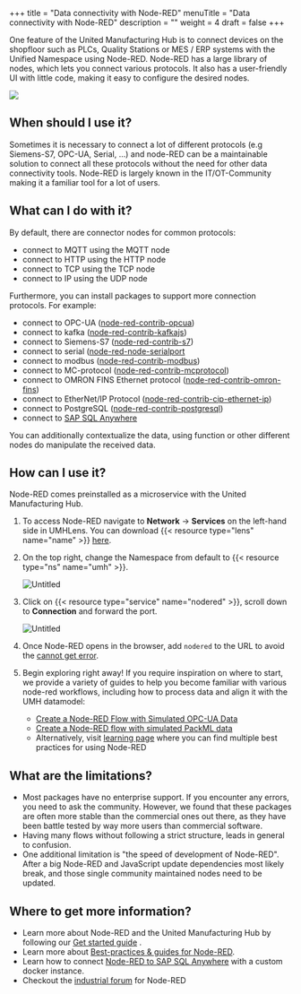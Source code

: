 +++
title = "Data connectivity with Node-RED"
menuTitle = "Data connectivity with Node-RED"
description = ""
weight = 4
draft = false
+++

One feature of the United Manufacturing Hub is to connect devices on the shopfloor such as PLCs, Quality Stations or
MES / ERP systems with the Unified Namespace using Node-RED. 
Node-RED has a large library of nodes, which lets you connect various protocols. It also has a user-friendly UI
with little code, making it easy to configure the desired nodes.

![](/images/features/ifm-retrofitting/noderedDifferentProtocols.png?width=60%)

## When should I use it?

Sometimes it is necessary to connect a lot of different protocols (e.g Siemens-S7, OPC-UA, Serial, ...) and node-RED can be a maintainable
solution to connect all these protocols without the need for other data connectivity tools. Node-RED is largely known in 
the IT/OT-Community making it a familiar tool for a lot of users.

## What can I do with it?

By default, there are connector nodes for common protocols:

   - connect to MQTT using the MQTT node
   - connect to HTTP using the HTTP node
   - connect to TCP using the TCP node
   - connect to IP using the UDP node

Furthermore, you can install packages to support more connection protocols. For example:

   - connect to OPC-UA ([node-red-contrib-opcua](https://flows.nodered.org/node/node-red-contrib-opcua))
   - connect to kafka ([node-red-contrib-kafkajs](https://flows.nodered.org/node/node-red-contrib-kafkajs))
   - connect to Siemens-S7 ([node-red-contrib-s7](https://flows.nodered.org/node/node-red-contrib-s7))
   - connect to serial ([node-red-node-serialport]((https://flows.nodered.org/node/node-red-node-serialport))
   - connect to modbus ([node-red-contrib-modbus](https://flows.nodered.org/node/node-red-contrib-modbus))
   - connect to MC-protocol ([node-red-contrib-mcprotocol](https://flows.nodered.org/node/node-red-contrib-mcprotocol))
   - connect to OMRON FINS Ethernet protocol ([node-red-contrib-omron-fins](https://flows.nodered.org/node/node-red-contrib-omron-fins))
   - connect to EtherNet/IP Protocol ([node-red-contrib-cip-ethernet-ip](https://flows.nodered.org/node/node-red-contrib-cip-ethernet-ip))
   - connect to PostgreSQL ([node-red-contrib-postgresql](https://flows.nodered.org/node/node-red-contrib-postgresql))
   - connect to [SAP SQL Anywhere](https://learn.umh.app/course/connecting-to-sap-sql-anywhere-using-a-custom-node-red-instance/) 

You can additionally contextualize the data, using function or other different nodes do manipulate the 
received data.

## How can I use it?

Node-RED comes preinstalled as a microservice with the United Manufacturing Hub.

1. To access Node-RED navigate to **Network** -> **Services** on the left-hand side in UMHLens. You can download {{< resource type="lens" name="name" >}} [here](https://github.com/united-manufacturing-hub/UMHLens/releases).
2. On the top right, change the Namespace from default to {{< resource type="ns" name="umh" >}}.

   ![Untitled](/images/getstarted/managingTheSystem/getStartedManagingServices.png?width=75%)

3. Click on {{< resource type="service" name="nodered" >}}, scroll down to **Connection** and forward the port.

   ![Untitled](/images/getstarted/managingTheSystem/getStartedManagingForwarding.png?width=75%)
4. Once Node-RED opens in the browser, add `nodered` to the URL to avoid the [cannot get error](https://learn.umh.app/course/how-to-fix-cannot-get-error-in-node-red/).
5. Begin exploring right away! If you require inspiration on where to start, we provide a variety of guides to help you
      become familiar with various node-red workflows, including how to process data and align it with the UMH datamodel:

    - [Create a Node-RED Flow with Simulated OPC-UA Data](https://learn.umh.app/course/creating-a-node-red-flow-with-simulated-opc-ua-data/)
    - [Create a Node-RED flow with simulated PackML data](https://learn.umh.app/course/creating-a-node-red-flow-with-packml/)
    - Alternatively, visit [learning page](https://learn.umh.app/topic/node-red/) where you can find multiple best practices for using Node-RED



## What are the limitations?

- Most packages have no enterprise support. If you encounter any errors, you need to ask the community. 
  However, we found that these packages are often more stable than the commercial ones out there, 
  as they have been battle tested by way more users than commercial software.
- Having many flows without following a strict structure, leads in general to confusion.
- One additional limitation is "the speed of development of Node-RED". After a big Node-RED and JavaScript update
  dependencies most likely break, and those single community maintained nodes need to be updated.

## Where to get more information?

- Learn more about Node-RED and the United Manufacturing Hub by following our [Get started guide](/docs/getstarted/) .
- Learn more about [Best-practices & guides for Node-RED](https://learn.umh.app/topic/node-red/).
- Learn how to connect [Node-RED to SAP SQL Anywhere](https://learn.umh.app/course/connecting-to-sap-sql-anywhere-using-a-custom-node-red-instance/) with a custom docker instance.
- Checkout the [industrial forum](https://discourse.nodered.org/c/industrial/18) for Node-RED
